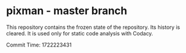 # pixman - master branch

This repository contains the frozen state of the repository.
Its history is cleared. It is used only for static code
analysis with Codacy.

Commit Time: 1722223431